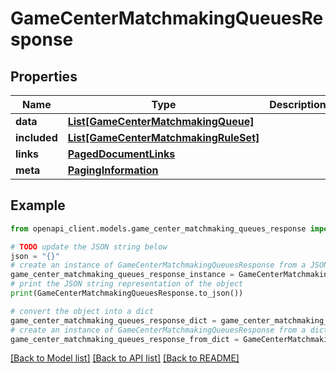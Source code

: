 # GameCenterMatchmakingQueuesResponse


## Properties

Name | Type | Description | Notes
------------ | ------------- | ------------- | -------------
**data** | [**List[GameCenterMatchmakingQueue]**](GameCenterMatchmakingQueue.md) |  | 
**included** | [**List[GameCenterMatchmakingRuleSet]**](GameCenterMatchmakingRuleSet.md) |  | [optional] 
**links** | [**PagedDocumentLinks**](PagedDocumentLinks.md) |  | 
**meta** | [**PagingInformation**](PagingInformation.md) |  | [optional] 

## Example

```python
from openapi_client.models.game_center_matchmaking_queues_response import GameCenterMatchmakingQueuesResponse

# TODO update the JSON string below
json = "{}"
# create an instance of GameCenterMatchmakingQueuesResponse from a JSON string
game_center_matchmaking_queues_response_instance = GameCenterMatchmakingQueuesResponse.from_json(json)
# print the JSON string representation of the object
print(GameCenterMatchmakingQueuesResponse.to_json())

# convert the object into a dict
game_center_matchmaking_queues_response_dict = game_center_matchmaking_queues_response_instance.to_dict()
# create an instance of GameCenterMatchmakingQueuesResponse from a dict
game_center_matchmaking_queues_response_from_dict = GameCenterMatchmakingQueuesResponse.from_dict(game_center_matchmaking_queues_response_dict)
```
[[Back to Model list]](../README.md#documentation-for-models) [[Back to API list]](../README.md#documentation-for-api-endpoints) [[Back to README]](../README.md)


